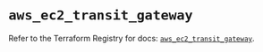 # `aws_ec2_transit_gateway`

Refer to the Terraform Registry for docs: [`aws_ec2_transit_gateway`](https://registry.terraform.io/providers/hashicorp/aws/6.0.0/docs/resources/ec2_transit_gateway).
